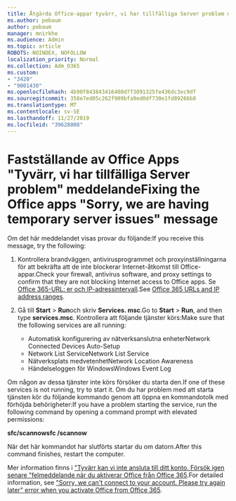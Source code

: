 ```yaml
---
title: Åtgärda Office-appar tyvärr, vi har tillfälliga Server problem meddelande
ms.author: pebaum
author: pebaum
manager: mnirkhe
ms.audience: Admin
ms.topic: article
ROBOTS: NOINDEX, NOFOLLOW
localization_priority: Normal
ms.collection: Adm_O365
ms.custom:
- "3420"
- "9001430"
ms.openlocfilehash: 4b90f843843416408d7f3091325fe436dc3ec9df
ms.sourcegitcommit: 358e7ed05c262f909bfa9ed0df730e1fd89266b8
ms.translationtype: MT
ms.contentlocale: sv-SE
ms.lasthandoff: 11/27/2019
ms.locfileid: "39628008"
---
```

# <a name="fixing-the-office-apps-sorry-we-are-having-temporary-server-issues-message"></a><span data-ttu-id="ec544-102">Fastställande av Office Apps "Tyvärr, vi har tillfälliga Server problem" meddelande</span><span class="sxs-lookup"><span data-stu-id="ec544-102">Fixing the Office apps "Sorry, we are having temporary server issues" message</span></span>

<span data-ttu-id="ec544-103">Om det här meddelandet visas provar du följande:</span><span class="sxs-lookup"><span data-stu-id="ec544-103">If you receive this message, try the following:</span></span>

1. <span data-ttu-id="ec544-104">Kontrollera brandväggen, antivirusprogrammet och proxyinställningarna för att bekräfta att de inte blockerar Internet-åtkomst till Office-appar.</span><span class="sxs-lookup"><span data-stu-id="ec544-104">Check your firewall, antivirus software, and proxy settings to confirm that they are not blocking Internet access to Office apps.</span></span> <span data-ttu-id="ec544-105">Se [Office 365-URL: er och IP-adressintervall](https://docs.microsoft.com/office365/enterprise/urls-and-ip-address-ranges).</span><span class="sxs-lookup"><span data-stu-id="ec544-105">See [Office 365 URLs and IP address ranges](https://docs.microsoft.com/office365/enterprise/urls-and-ip-address-ranges).</span></span>

2. <span data-ttu-id="ec544-106">Gå till **Start** > **Run**och skriv **Services. msc**.</span><span class="sxs-lookup"><span data-stu-id="ec544-106">Go to **Start** > **Run**, and then type **services.msc**.</span></span> <span data-ttu-id="ec544-107">Kontrollera att följande tjänster körs:</span><span class="sxs-lookup"><span data-stu-id="ec544-107">Make sure that the following services are all running:</span></span>
    - <span data-ttu-id="ec544-108">Automatisk konfigurering av nätverksanslutna enheter</span><span class="sxs-lookup"><span data-stu-id="ec544-108">Network Connected Devices Auto-Setup</span></span>
    - <span data-ttu-id="ec544-109">Network List Service</span><span class="sxs-lookup"><span data-stu-id="ec544-109">Network List Service</span></span>
    - <span data-ttu-id="ec544-110">Nätverksplats medvetenhet</span><span class="sxs-lookup"><span data-stu-id="ec544-110">Network Location Awareness</span></span>
    - <span data-ttu-id="ec544-111">Händelseloggen för Windows</span><span class="sxs-lookup"><span data-stu-id="ec544-111">Windows Event Log</span></span>

<span data-ttu-id="ec544-112">Om någon av dessa tjänster inte körs försöker du starta den.</span><span class="sxs-lookup"><span data-stu-id="ec544-112">If one of these services is not running, try to start it.</span></span> <span data-ttu-id="ec544-113">Om du har problem med att starta tjänsten kör du följande kommando genom att öppna en kommandotolk med förhöjda behörigheter:</span><span class="sxs-lookup"><span data-stu-id="ec544-113">If you have a problem starting the service, run the following command by opening a command prompt with elevated permissions:</span></span>

<span data-ttu-id="ec544-114">**sfc/scannow**</span><span class="sxs-lookup"><span data-stu-id="ec544-114">**sfc /scannow**</span></span>

<span data-ttu-id="ec544-115">När det här kommandot har slutförts startar du om datorn.</span><span class="sxs-lookup"><span data-stu-id="ec544-115">After this command finishes, restart the computer.</span></span>

<span data-ttu-id="ec544-116">Mer information finns i ["Tyvärr kan vi inte ansluta till ditt konto. Försök igen senare "felmeddelande när du aktiverar Office från Office 365](https://docs.microsoft.com/office/troubleshoot/activation-installation/issue-when-activate-office-from-office-365).</span><span class="sxs-lookup"><span data-stu-id="ec544-116">For detailed information, see ["Sorry, we can't connect to your account. Please try again later" error when you activate Office from Office 365](https://docs.microsoft.com/office/troubleshoot/activation-installation/issue-when-activate-office-from-office-365).</span></span>